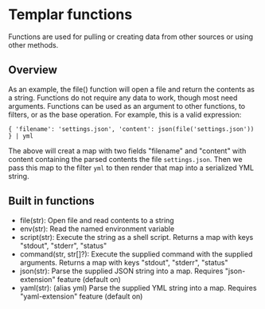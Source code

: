 # Templar functions

Functions are used for pulling or creating data from other sources or using other methods.

## Overview

As an example, the file() function will open a file and return the contents as a string. Functions do not require
any data to work, though most need arguments. Functions can be used as an argument to other functions,
to filters, or as the base operation. For example, this is a valid expression:

```template
{ 'filename': 'settings.json', 'content': json(file('settings.json')) } | yml
```

The above will creat a map with two fields "filename" and "content" with content containing the parsed
contents the file `settings.json`. Then we pass this map to the filter `yml` to then render
that map into a serialized YML string.

## Built in functions

- file(str): Open file and read contents to a string
- env(str): Read the named environment variable
- script(str): Execute the string as a shell script. Returns a map with keys "stdout", "stderr", "status"
- command(str, str[]?): Execute the supplied command with the supplied arguments. Returns a map with keys "stdout", "stderr", "status"
- json(str): Parse the supplied JSON string into a map. Requires "json-extension" feature (default on)
- yaml(str): (alias yml) Parse the supplied YML string into a map. Requires "yaml-extension" feature (default on)
